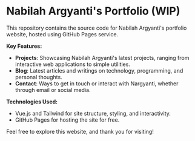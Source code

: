 # Nabilah Argyanti's Portfolio (WIP)

This repository contains the source code for Nabilah Argyanti's portfolio website, hosted using GitHub Pages service.

**Key Features:**
- **Projects**: Showcasing Nabilah Argyanti's latest projects, ranging from interactive web applications to simple utilities.
- **Blog**: Latest articles and writings on technology, programming, and personal thoughts.
- **Contact**: Ways to get in touch or interact with Nargyanti, whether through email or social media.

**Technologies Used:**
- Vue.js and Tailwind for site structure, styling, and interactivity.
- GitHub Pages for hosting the site for free.

Feel free to explore this website, and thank you for visiting!
